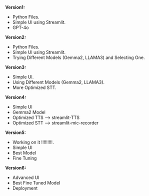 **Version1:**
  - Python Files.
  - Simple UI using Streamlit.
  - GPT-4o

**Version2:**
  - Python Files.
  - Simple UI using Streamlit.
  - Trying Different Models (Gemma2, LLAMA3) and Selecting One.

**Version3:**
  - Simple UI.
  - Using Different Models (Gemma2, LLAMA3).
  - More Optimized STT.
    
**Version4:**
  - Simple UI
  - Gemma2 Model
  - Optimized TTS --> streamlit-TTS
  - Optimized STT --> streamlit-mic-recorder

**Version5:**
  - Working on it !!!!!!!!!.
  - Simple UI
  - Best Model
  - Fine Tuning

**Version6:**
  - Advanced UI
  - Best Fine Tuned Model
  - Deployment

